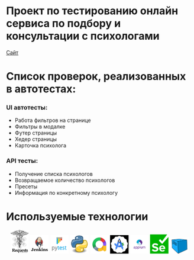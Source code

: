 # Проект по тестированию онлайн сервиса по подбору и консультации с психологами
[Сайт](https://yasno.live/)

# Список проверок, реализованных в автотестах:
### UI автотесты:
- Работа фильтров на странице
- Фильтры в модалке
- Футер страницы
- Хедер страницы
- Карточка психолога

### API тесты:
- Получение списка психологов
- Возвращаемое количество психологов
- Пресеты
- Информация по конкретному психологу

# Используемые технологии

<p align="center">
<img src="https://github.com/kitsorqa/final_project/blob/main/imgs/requests.jpg" width="50">
<img src="https://github.com/kitsorqa/final_project/blob/main/imgs/Jenkins.png" width="50">
<img src="https://github.com/kitsorqa/final_project/blob/main/imgs/Pytest_logo.svg.png" width="50">
<img src="https://github.com/kitsorqa/final_project/blob/main/imgs/Python.svg.png" width="50">
<img src="https://github.com/kitsorqa/final_project/blob/main/imgs/allure.png" width="50">
<img src="https://github.com/kitsorqa/final_project/blob/main/imgs/android_studio.jpg" width="50">
<img src="https://github.com/kitsorqa/final_project/blob/main/imgs/appium.png" width="50">
<img src="https://github.com/kitsorqa/final_project/blob/main/imgs/selenium.png" width="50">
<img src="https://github.com/kitsorqa/final_project/blob/main/imgs/selenoid.png" width="50">